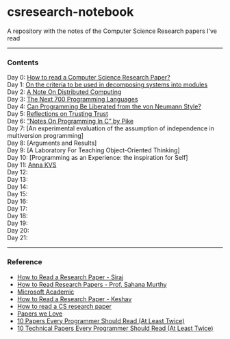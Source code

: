 # csresearch-notebook
A repository with the notes of the Computer Science Research papers I've read

---
### Contents
Day 0: [How to read a Computer Science Research Paper?](howto.md)\
Day 1: [On the criteria to be used in decomposing systems into modules](day1.md)\
Day 2: [A Note On Distributed Computing](day2.md)\
Day 3: [The Next 700 Programming Languages](day3.md)\
Day 4: [Can Programming Be Liberated from the von Neumann Style?](day4.md)\
Day 5: [Reflections on Trusting Trust](day5.md)\
Day 6: [“Notes On Programming In C” by Pike]()\
Day 7: [An experimental evaluation of the assumption of independence in multiversion programming]\
Day 8: [Arguments and Results]\
Day 9: [A Laboratory For Teaching Object-Oriented Thinking]\
Day 10: [Programming as an Experience: the inspiration for Self]\
Day 11: [Anna KVS](https://databeta.wordpress.com/2018/03/09/anna-kvs/)\
Day 12: \
Day 13: \
Day 14: \
Day 15: \
Day 16: \
Day 17: \
Day 18: \
Day 19: \
Day 20: \
Day 21:

---
### Reference
- [How to Read a Research Paper - Siraj](https://www.youtube.com/watch?v=SHTOI0KtZnU)
- [How to Read Research Papers - Prof. Sahana Murthy](https://www.youtube.com/watch?v=7_oznOE6mVY)
- [Microsoft Academic](https://academic.microsoft.com)
- [How to Read a Research Paper - Keshav](https://blizzard.cs.uwaterloo.ca/keshav/home/Papers/data/07/paper-reading.pdf)
- [How to read a CS research paper](http://www2.cs.uregina.ca/~pwlfong/CS499/reading-paper.pdf)
- [Papers we Love](https://github.com/papers-we-love/papers-we-love)
- [10 Papers Every Programmer Should Read (At Least Twice) ](http://web.archive.org/web/20121024173845/http://blog.objectmentor.com/articles/2009/02/26/10-papers-every-programmer-should-read-at-least-twice)
- [10 Technical Papers Every Programmer Should Read (At Least Twice)](http://blog.fogus.me/2011/09/08/10-technical-papers-every-programmer-should-read-at-least-twice/)
